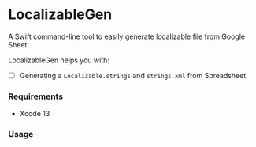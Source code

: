 # LocalizableGen
A Swift command-line tool to easily generate localizable file from Google Sheet.


LocalizableGen helps you with:

- [ ] Generating a `Localizable.strings` and `strings.xml` from Spreadsheet.

### Requirements
- Xcode 13

### Usage
